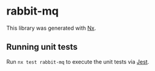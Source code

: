 # rabbit-mq

This library was generated with [Nx](https://nx.dev).

## Running unit tests

Run `nx test rabbit-mq` to execute the unit tests via [Jest](https://jestjs.io).
